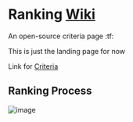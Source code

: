 # Ranking [Wiki](https://github.com/BeatLeader/Ranking-Criteria/wiki)
An open-source criteria page :tf:

This is just the landing page for now

Link for [Criteria](https://github.com/BeatLeader/Ranking-Criteria/wiki)

## Ranking Process

![image](https://user-images.githubusercontent.com/74268852/182724962-1580de66-ed70-439b-8f2b-e9040b6dbf74.png)




